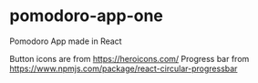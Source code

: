 # pomodoro-app-one
Pomodoro App made in React

Button icons are from https://heroicons.com/
Progress bar from https://www.npmjs.com/package/react-circular-progressbar
